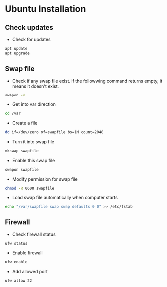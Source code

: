 # Ubuntu Installation

## Check updates
- Check for updates
``` bash
apt update
apt upgrade
```

## Swap file
- Check if any swap file exist. If the followwing command returns empty, it means it doesn't exist. 
``` bash
swapon -s
```

- Get into var direction
``` bash
cd /var
```

- Create a file
``` bash
dd if=/dev/zero of=swapfile bs=1M count=2048
```

- Turn it into swap file
``` bash
mkswap swapfile
```

- Enable this swap file
``` bash
swapon swapfile
```

- Modify permission for swap file
``` bash
chmod -R 0600 swapfile
```

- Load swap file automatically when computer starts
``` bash
echo "/var/swapfile swap swap defaults 0 0" >> /etc/fstab
```

## Firewall
- Check firewall status
``` bash
ufw status
```

- Enable firewall
``` bash
ufw enable
```

- Add allowed port
``` bash
ufw allow 22
```